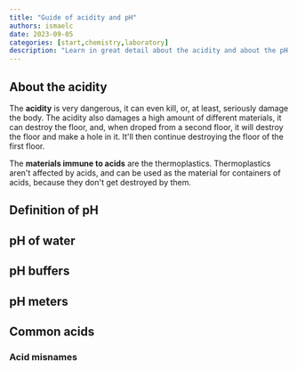 ```yaml
---
title: "Guide of acidity and pH"
authors: ismaelc
date: 2023-09-05
categories: [start,chemistry,laboratory]
description: "Learn in great detail about the acidity and about the pH. <strong>Essential</strong> to have safety in the laboratory."
---
```


## About the acidity

The **acidity** is very dangerous, it can even kill, or, at least, seriously damage the body. The acidity also damages a high amount of different materials, it can destroy the floor, and, when droped from a second floor, it will destroy the floor and make a hole in it. It'll then continue destroying the floor of the first floor.

The **materials immune to acids** are the thermoplastics. Thermoplastics aren't affected by acids, and can be used as the material for containers of acids, because they don't get destroyed by them.

## Definition of pH

## pH of water

## pH buffers

## pH meters

## Common acids

### Acid misnames
